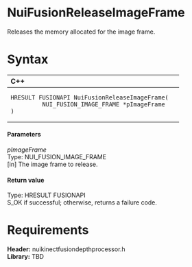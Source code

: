 NuiFusionReleaseImageFrame  
==========================  

Releases the memory allocated for the image frame. <span id="syntaxSection"></span>

Syntax  
======  

<table>
<colgroup>
<col width="100%" />
</colgroup>
<thead>
<tr class="header">
<th align="left">C++</th>
</tr>
</thead>
<tbody>
<tr class="odd">
<td align="left"><pre><code>HRESULT FUSIONAPI NuiFusionReleaseImageFrame(  
         NUI_FUSION_IMAGE_FRAME *pImageFrame  
)</code></pre></td>
</tr>
</tbody>
</table>

<span id="ID4EG"></span>
#### Parameters  

*pImageFrame*    
Type: NUI\_FUSION\_IMAGE\_FRAME  
[in] The image frame to release.  

<span id="ID4EN"></span>
#### Return value  

Type: HRESULT FUSIONAPI  
S\_OK if successful; otherwise, returns a failure code.  

<span id="requirements"></span>

Requirements  
============  

**Header:** nuikinectfusiondepthprocessor.h  
**Library:** TBD  



<!--Please do not edit the data in the comment block below.-->
<!--
TOCTitle : NuiFusionReleaseImageFrame
RLTitle : NuiFusionReleaseImageFrame
KeywordK : NuiFusionReleaseImageFrame
KeywordF : NuiFusionReleaseImageFrame
KeywordF : Microsoft.Kinect.nuikinectfusiondepthprocessor.NuiFusionReleaseImageFrame(NUI_FUSION_IMAGE_FRAME)
KeywordA : M:Microsoft.Kinect.nuikinectfusiondepthprocessor.NuiFusionReleaseImageFrame(NUI_FUSION_IMAGE_FRAME)
AssetID : M:Microsoft.Kinect.nuikinectfusiondepthprocessor.NuiFusionReleaseImageFrame(NUI_FUSION_IMAGE_FRAME)
Locale : en-us
CommunityContent : 1
APIType : Managed
APILocation : 
APIName : Microsoft.Kinect.nuikinectfusiondepthprocessor.NuiFusionReleaseImageFrame
TargetOS : Windows
TopicType : kbSyntax
DevLang : C++
DocSet : K4Wv2
ProjType : K4Wv2Proj
Technology : Kinect for Windows
Product : Kinect for Windows SDK v2
productversion : 20
-->

